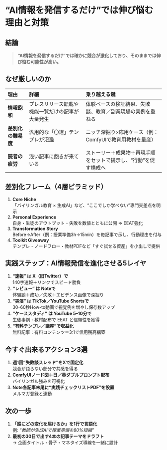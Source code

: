 # “AI情報を発信するだけ”では伸び悩む理由と対策

## 結論
> **“AI情報を発信するだけ”では確かに競合が激化しており、そのままでは伸び悩む可能性が高い。**

## なぜ厳しいのか

| 理由               | 詳細                                            | 乗り越える鍵                                                       |
|:-------------------|:-----------------------------------------------|:--------------------------------------------------------------------|
| **情報飽和**       | プレスリリース転載や機能一覧だけの記事が大量発生 | 体験ベースの検証結果、失敗談、教育／副業現場の実例を重ねる          |
| **差別化の難易度** | 汎用的な「〇選」テンプレが氾濫                  | ニッチ深掘り×応用ケース（例：ComfyUIで教育用教材を量産）           |
| **読者の疲労**     | 浅い記事に飽きが来ている                        | ストーリー＋成果物＋再現手順をセットで提示し、“行動”を促す構成へ   |

## 差別化フレーム（4層ピラミッド）

1. **Core Niche**  
   「バイリンガル教育 × 生成AI」など、“ここでしか学べない”専門交差点を明示  
2. **Personal Experience**  
   自身・生徒のアウトプット・失敗を数値とともに公開 ⇒ EEAT強化  
3. **Transformation Story**  
   Before→After（例：授業準備3h→15min）を毎記事で示し、行動理由を付与  
4. **Toolkit Giveaway**  
   テンプレ・ノードフロー・教材PDFなど「すぐ試せる資産」を小出しで提供  

## 実践ステップ：AI情報発信を進化させる5レイヤ

1. **“速報” は X（旧Twitter）で**  
   140字速報＋リンクでスピード勝負  
2. **“レビュー” は Noteで**  
   体験談＋成功／失敗＋エビデンス画像で深掘り  
3. **“実演” は TikTok／YouTube Shortsで**  
   30–60秒How-to動画で視覚例を増やし保存数アップ  
4. **“ケーススタディ” は YouTube 5–10分で**  
   生徒事例・教材配布で EEAT と信頼性を獲得  
5. **“有料テンプレ／講座”で収益化**  
   無料記事：有料コンテンツ＝3:1で信用残高構築  

## 今すぐ出来るアクション3選

1. **週1回“失敗談スレッド”をXで固定化**  
   競合が語らない部分で共感を得る  
2. **ComfyUIノード図＋日／英ダブルプロンプト配布**  
   バイリンガル強みを可視化  
3. **Note各記事末尾に“実践チェックリストPDF”を設置**  
   メルマガ登録と連動  

## 次の一歩

1. **「誰にどの変化を届けるか」を1行で言語化**  
   例: _“教師が生成AIで授業準備を80%短縮”_  
2. **最初の30日で出す4本の記事テーマをドラフト**  
   → 企画タイトル・骨子・マネタイズ導線を一緒に設計  